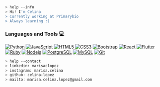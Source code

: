 ````bash
> help --info
> Hi! I'm Celina
> Currently working at Primarybio
> Always learning :)
````

### Languages and Tools :computer:

[![Python](https://img.shields.io/badge/-Python-black?style=flat&logo=python&link=https://github.com/hritik5102)](https://github.com/hritik5102) 
[![JavaScript](https://img.shields.io/badge/-JavaScript-black?style=flat&logo=javascript&link=https://github.com/hritik5102)](https://github.com/hritik5102)
[![HTML5](https://img.shields.io/badge/-HTML5-E34F26?style=flat&logo=html5&logoColor=white&link=https://github.com/celina-lopez)](https://github.com/celina-lopez) [![CSS3](https://img.shields.io/badge/-CSS3-1572B6?style=flat&logo=css3&link=https://github.com/celina-lopez)](https://github.com/celina-lopez) [![Bootstrap](https://img.shields.io/badge/-Bootstrap-563D7C?style=flat&logo=bootstrap&link=https://github.com/celina-lopez)](https://github.com/celina-lopez) [![React](https://img.shields.io/badge/-React-black?style=flat&logo=react&link=https://github.com/celina-lopez)](https://github.com/celina-lopez) [![Flutter](https://img.shields.io/badge/-Flutter-02569B?style=flat&logo=flutter&link=https://github.com/celina-lopez)](https://github.com/celina-lopez)
[![Ruby](https://img.shields.io/badge/-Ruby-CC342D?style=flat&logo=ruby&logoColor=white&link=https://github.com/celina-lopez)](https://github.com/celina-lopez)
[![Nodejs](https://img.shields.io/badge/-Nodejs-black?style=flat&logo=Node.js&link=https://github.com/celina-lopez)](https://github.com/celina-lopez)  [![PostgreSQL](https://img.shields.io/badge/-PostgreSQL-336791?style=flat&logo=postgresql&link=https://github.com/celina-lopez)](https://github.com/celina-lopez) [![MySQL](https://img.shields.io/badge/-MySQL-black?style=flat&logo=mysql&link=https://github.com/celina-lopez)](https://github.com/celina-lopez)
[![Git](https://img.shields.io/badge/-Git-black?style=flat&logo=git&link=https://github.com/hritik5102)](https://github.com/hritik5102) 


````bash
> help --contact
> linkedin: marisaclopez
> instagram: marisa.celina
> github: celina-lopez
> mailto: marisa.celina.lopez@gmail.com
````
